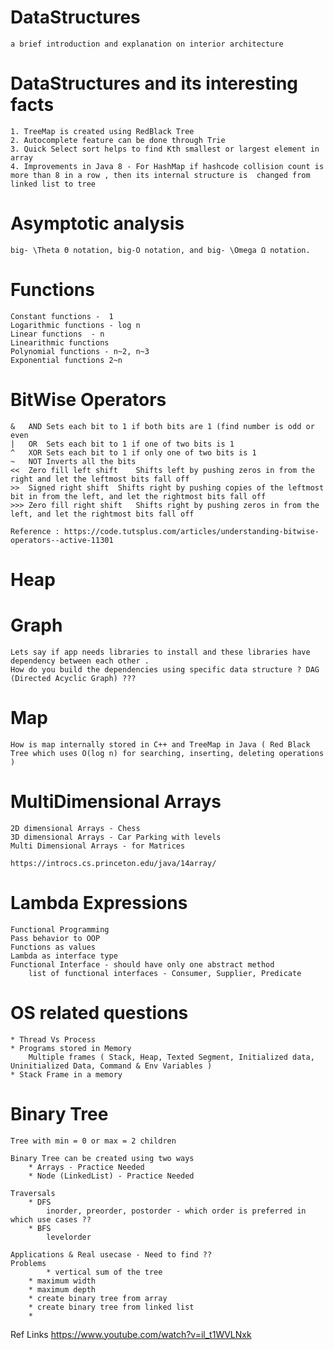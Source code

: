 # DataStructures
	
	a brief introduction and explanation on interior architecture

# DataStructures and its interesting facts

	1. TreeMap is created using RedBlack Tree
	2. Autocomplete feature can be done through Trie
	3. Quick Select sort helps to find Kth smallest or largest element in array
	4. Improvements in Java 8 - For HashMap if hashcode collision count is more than 8 in a row , then its internal structure is  changed from linked list to tree

# Asymptotic analysis
  	
	big- \Theta Θ notation, big-O notation, and big- \Omega Ω notation.

# Functions 

  	Constant functions -  1
	Logarithmic functions - log n
	Linear functions  - n
	Linearithmic functions
	Polynomial functions - n~2, n~3
	Exponential functions 2~n

# BitWise Operators

	&	AND	Sets each bit to 1 if both bits are 1 (find number is odd or even
	|	OR	Sets each bit to 1 if one of two bits is 1
	^	XOR	Sets each bit to 1 if only one of two bits is 1
	~	NOT	Inverts all the bits
	<<	Zero fill left shift	Shifts left by pushing zeros in from the right and let the leftmost bits fall off
	>>	Signed right shift	Shifts right by pushing copies of the leftmost bit in from the left, and let the rightmost bits fall off
	>>>	Zero fill right shift	Shifts right by pushing zeros in from the left, and let the rightmost bits fall off
	
	Reference : https://code.tutsplus.com/articles/understanding-bitwise-operators--active-11301
  
# Heap

# Graph

	Lets say if app needs libraries to install and these libraries have dependency between each other . 
	How do you build the dependencies using specific data structure ? DAG (Directed Acyclic Graph) ???
	
# Map

	How is map internally stored in C++ and TreeMap in Java ( Red Black Tree which uses O(log n) for searching, inserting, deleting operations )

# MultiDimensional Arrays

	2D dimensional Arrays - Chess
	3D dimensional Arrays - Car Parking with levels
	Multi Dimensional Arrays - for Matrices

	https://introcs.cs.princeton.edu/java/14array/
  
# Lambda Expressions

	Functional Programming
	Pass behavior to OOP
	Functions as values
	Lambda as interface type
	Functional Interface - should have only one abstract method
		list of functional interfaces - Consumer, Supplier, Predicate

# OS related questions

	* Thread Vs Process
	* Programs stored in Memory
		Multiple frames ( Stack, Heap, Texted Segment, Initialized data, Uninitialized Data, Command & Env Variables )
	* Stack Frame in a memory
	
# Binary Tree

	Tree with min = 0 or max = 2 children
	
	Binary Tree can be created using two ways
		* Arrays - Practice Needed
		* Node (LinkedList) - Practice Needed
		
	Traversals
		* DFS
			inorder, preorder, postorder - which order is preferred in which use cases ??
		* BFS
			levelorder
			
	Applications & Real usecase - Need to find ??
	Problems
	        * vertical sum of the tree
		* maximum width
		* maximum depth
		* create binary tree from array
		* create binary tree from linked list
		* 
		
		
Ref Links
https://www.youtube.com/watch?v=il_t1WVLNxk
